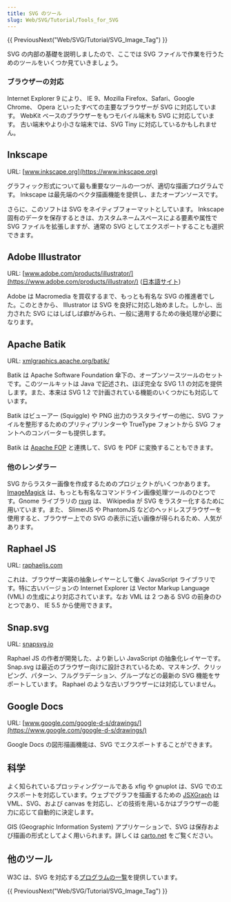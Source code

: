 ```yaml
---
title: SVG のツール
slug: Web/SVG/Tutorial/Tools_for_SVG
---
```

{{ PreviousNext("Web/SVG/Tutorial/SVG_Image_Tag") }}

SVG の内部の基礎を説明しましたので、ここでは SVG ファイルで作業を行うためのツールをいくつか見ていきましょう。

### ブラウザーの対応

Internet Explorer 9 により、 IE 9、Mozilla Firefox、Safari、Google Chrome、 Opera といったすべての主要なブラウザーが SVG に対応しています。 WebKit ベースのブラウザーをもつモバイル端末も SVG に対応しています。 古い端末やより小さな端末では、SVG Tiny に対応しているかもしれません。

## Inkscape

URL: [www.inkscape.org](https://www.inkscape.org)

グラフィック形式について最も重要なツールの一つが、適切な描画プログラムです。 Inkscape は最先端のベクタ描画機能を提供し、またオープンソースです。

さらに、このソフトは SVG をネイティブフォーマットとしています。 Inkscape 固有のデータを保存するときは、カスタムネームスペースによる要素や属性で SVG ファイルを拡張しますが、通常の SVG としてエクスポートすることも選択できます。

## Adobe Illustrator

URL: [www.adobe.com/products/illustrator/](https://www.adobe.com/products/illustrator/) ([日本語サイト](https://www.adobe.com/jp/products/illustrator.html))

Adobe は Macromedia を買収するまで、もっとも有名な SVG の推進者でした。このときから、 Illustrator は SVG を良好に対応し始めました。しかし、出力された SVG にはしばしば癖がみられ、一般に適用するための後処理が必要になります。

## Apache Batik

URL: [xmlgraphics.apache.org/batik/](https://xmlgraphics.apache.org/batik/)

Batik は Apache Software Foundation 傘下の、オープンソースツールのセットです。このツールキットは Java で記述され、ほぼ完全な SVG 1.1 の対応を提供します。また、本来は SVG 1.2 で計画されている機能のいくつかにも対応しています。

Batik はビューアー (Squiggle) や PNG 出力のラスタライザーの他に、SVG ファイルを整形するためのプリティプリンターや TrueType フォントから SVG フォントへのコンバーターも提供します。

Batik は [Apache FOP](https://xmlgraphics.apache.org/fop/) と連携して、SVG を PDF に変換することもできます。

### 他のレンダラー

SVG からラスター画像を作成するためのプロジェクトがいくつかあります。[ImageMagick](http://ImageMagick.org) は、もっとも有名なコマンドライン画像処理ツールのひとつです。Gnome ライブラリの [rsvg](https://library.gnome.org/devel/rsvg/) は、 Wikipedia が SVG をラスター化するために用いています。また、 SlimerJS や PhantomJS などのヘッドレスブラウザーを使用すると、ブラウザー上での SVG の表示に近い画像が得られるため、人気があります。

## Raphael JS

URL: [raphaeljs.com](https://raphaeljs.com/)

これは、ブラウザー実装の抽象レイヤーとして働く JavaScript ライブラリです。特に古いバージョンの Internet Explorer は Vector Markup Language (VML) の生成により対応されています。なお VML は 2 つある SVG の前身のひとつであり、 IE 5.5 から使用できます。

## Snap.svg

URL: [snapsvg.io](http://snapsvg.io/)

Raphael JS の作者が開発した、より新しい JavaScript の抽象化レイヤーです。 Snap.svg は最近のブラウザー向けに設計されているため、マスキング、クリッピング、パターン、フルグラデーション、グループなどの最新の SVG 機能をサポートしています。 Raphael のような古いブラウザーには対応していません。

## Google Docs

URL: [www.google.com/google-d-s/drawings/](https://www.google.com/google-d-s/drawings/)

Google Docs の図形描画機能は、SVG でエクスポートすることができます。

## 科学

よく知られているプロッティングツールである xfig や gnuplot は、SVG でのエクスポートを対応しています。ウェブでグラフを描画するための [JSXGraph](https://jsxgraph.uni-bayreuth.de/wp/) は VML、SVG、および canvas を対応し、どの技術を用いるかはブラウザーの能力に応じて自動的に決定します。

GIS (Geographic Information System) アプリケーションで、SVG は保存および描画の形式としてよく用いられます。詳しくは [carto.net](https://carto.net) をご覧ください。

## 他のツール

W3C は、SVG を対応する[プログラムの一覧](https://www.w3.org/Graphics/SVG/WG/wiki/Implementations)を提供しています。

{{ PreviousNext("Web/SVG/Tutorial/SVG_Image_Tag") }}
